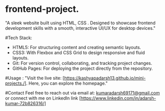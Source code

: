 ﻿# frontend-project.

"A sleek website built using HTML, CSS .
Designed to showcase frontend development skills with a smooth, interactive UI/UX for desktop devices."


#Tech Stack:
  * HTML5: For structuring content and creating semantic layouts.
  * CSS3: With Flexbox and CSS Grid to design responsive and fluid layouts.
  * Git: For version control, collaborating, and tracking project changes.
  * GitHub Pages: For deploying the project directly from the repository.

#Usage :
    "Visit the live site: [https://kashyapadarsh13.github.io/mini-projects./]. Here, you can explore the homepage."

#Contact
    Feel free to reach out via email at: kumaradarsh69171@gmail.com or connect with me on LinkedIn link [https://www.linkedin.com/in/adarsh-kumar-72b826316/]

